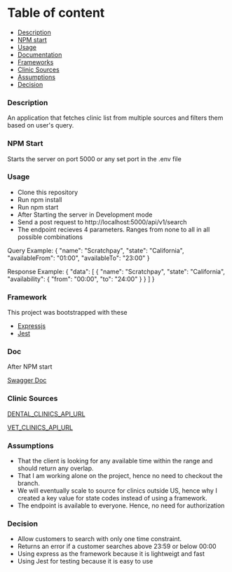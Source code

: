 # Table of content

- [Description](#description)
- [NPM start](#npm-start)
- [Usage](#usage)
- [Documentation](#doc)
- [Frameworks](#Frameworks)
- [Clinic Sources](#clinic-sources)
- [Assumptions](#assumptions)
- [Decision](#decisions)

### Description

An application that fetches clinic list from multiple sources and filters them based on user's query.

### NPM Start
Starts the server on port 5000 or any set port in the .env file

### Usage
- Clone this repository
- Run npm install
- Run npm start
- After Starting the server in Development mode
- Send a post request to http://localhost:5000/api/v1/search
- The endpoint recieves 4 parameters. Ranges from none to all in all possible combinations


Query Example:
{
  "name": "Scratchpay",
  "state": "California",
  "availableFrom": "01:00",
  "availableTo": "23:00"
}


Response Example:
{
  "data": [
    {
      "name": "Scratchpay",
      "state": "California",
      "availability": {
        "from": "00:00",
        "to": "24:00"
      }
    }
  ]
}

### Framework
This project was bootstrapped with these

- [Expressjs](https://expressjs.com/)
- [Jest](https://jestjs.io/)

### Doc
After NPM start

[Swagger Doc](http://localhost:5000/docs/)

### Clinic Sources
[DENTAL_CLINICS_API_URL](https://storage.googleapis.com/scratchpay-code-challenge/dental-clinics.json)

[VET_CLINICS_API_URL](https://storage.googleapis.com/scratchpay-code-challenge/vet-clinics.json)

### Assumptions
- That the client is looking for any available time within the range and should return any overlap.
- That I am working alone on the project, hence no need to checkout the branch.
- We will eventually scale to source for clinics outside US, hence why I created a key value for state codes instead of using a framework.
- The endpoint is available to everyone. Hence, no need for authorization


### Decision
- Allow customers to search with only one time constraint.
- Returns an error if a customer searches above 23:59 or below 00:00
- Using express as the framework because it is lightweigt and fast
- Using Jest for testing because it is easy to use
